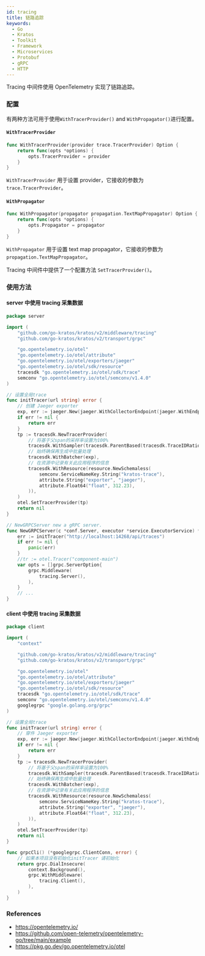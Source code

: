 ```yaml
---
id: tracing
title: 链路追踪
keywords:
  - Go
  - Kratos
  - Toolkit
  - Framework
  - Microservices
  - Protobuf
  - gRPC
  - HTTP
---
```


Tracing 中间件使用 OpenTelemetry 实现了链路追踪。

### 配置

有两种方法可用于使用`WithTracerProvider()` and `WithPropagator()`进行配置。

#### `WithTracerProvider`

```go
func WithTracerProvider(provider trace.TracerProvider) Option {
    return func(opts *options) {
        opts.TracerProvider = provider
    }
}    
```

`WithTracerProvider` 用于设置 provider，它接收的参数为 `trace.TracerProvider`。

#### `WithPropagator`

```go
func WithPropagator(propagator propagation.TextMapPropagator) Option {
    return func(opts *options) {
        opts.Propagator = propagator
    }
}
```

`WithPropagator` 用于设置 text map propagator，它接收的参数为 `propagation.TextMapPropagator`。

Tracing 中间件中提供了一个配置方法 `SetTracerProvider()`。


### 使用方法

#### server 中使用 tracing 采集数据

```go
package server

import (
	"github.com/go-kratos/kratos/v2/middleware/tracing"
	"github.com/go-kratos/kratos/v2/transport/grpc"

	"go.opentelemetry.io/otel"
	"go.opentelemetry.io/otel/attribute"
	"go.opentelemetry.io/otel/exporters/jaeger"
	"go.opentelemetry.io/otel/sdk/resource"
	tracesdk "go.opentelemetry.io/otel/sdk/trace"
	semconv "go.opentelemetry.io/otel/semconv/v1.4.0"
)

// 设置全局trace
func initTracer(url string) error {
	// 创建 Jaeger exporter
	exp, err := jaeger.New(jaeger.WithCollectorEndpoint(jaeger.WithEndpoint(url)))
	if err != nil {
		return err
	}
	tp := tracesdk.NewTracerProvider(
		// 将基于父span的采样率设置为100%
		tracesdk.WithSampler(tracesdk.ParentBased(tracesdk.TraceIDRatioBased(1.0))),
		// 始终确保再生成中批量处理
		tracesdk.WithBatcher(exp),
		// 在资源中记录有关此应用程序的信息
		tracesdk.WithResource(resource.NewSchemaless(
			semconv.ServiceNameKey.String("kratos-trace"),
			attribute.String("exporter", "jaeger"),
			attribute.Float64("float", 312.23),
		)),
	)
	otel.SetTracerProvider(tp)
	return nil
}

// NewGRPCServer new a gRPC server.
func NewGRPCServer(c *conf.Server, executor *service.ExecutorService) *grpc.Server {
	err := initTracer("http://localhost:14268/api/traces")
	if err != nil {
		panic(err)
	}
	//tr := otel.Tracer("component-main")
	var opts = []grpc.ServerOption{
		grpc.Middleware(
			tracing.Server(),
		),
	}
	// ...
}
```

#### client 中使用 tracing 采集数据

```go
package client

import (
	"context"

	"github.com/go-kratos/kratos/v2/middleware/tracing"
	"github.com/go-kratos/kratos/v2/transport/grpc"

	"go.opentelemetry.io/otel"
	"go.opentelemetry.io/otel/attribute"
	"go.opentelemetry.io/otel/exporters/jaeger"
	"go.opentelemetry.io/otel/sdk/resource"
	tracesdk "go.opentelemetry.io/otel/sdk/trace"
	semconv "go.opentelemetry.io/otel/semconv/v1.4.0"
	googlegrpc "google.golang.org/grpc"
)

// 设置全局trace
func initTracer(url string) error {
	// 穿件 Jaeger exporter
	exp, err := jaeger.New(jaeger.WithCollectorEndpoint(jaeger.WithEndpoint(url)))
	if err != nil {
		return err
	}
	tp := tracesdk.NewTracerProvider(
		// 将基于父span的采样率设置为100%
		tracesdk.WithSampler(tracesdk.ParentBased(tracesdk.TraceIDRatioBased(1.0))),
		// 始终确保再生成中批量处理
		tracesdk.WithBatcher(exp),
		// 在资源中记录有关此应用程序的信息
		tracesdk.WithResource(resource.NewSchemaless(
			semconv.ServiceNameKey.String("kratos-trace"),
			attribute.String("exporter", "jaeger"),
			attribute.Float64("float", 312.23),
		)),
	)
	otel.SetTracerProvider(tp)
	return nil
}

func grpcCli() (*googlegrpc.ClientConn, error) {
	// 如果本项目没有初始化initTracer 请初始化
	return grpc.DialInsecure(
		context.Background(),
		grpc.WithMiddleware(
			tracing.Client(),
		),
	)
}
```

### References

* https://opentelemetry.io/
* https://github.com/open-telemetry/opentelemetry-go/tree/main/example
* https://pkg.go.dev/go.opentelemetry.io/otel
